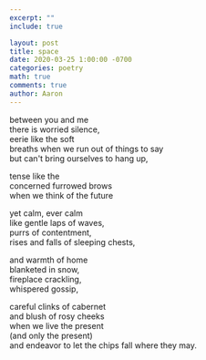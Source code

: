 ```yaml
---
excerpt: ""
include: true

layout: post
title: space 
date: 2020-03-25 1:00:00 -0700
categories: poetry
math: true
comments: true
author: Aaron
---
```




between you and me  
there is worried silence,  
eerie like the soft  
breaths when we run out of things to say  
but can't bring ourselves to hang up,  

tense like the  
concerned furrowed brows  
when we think of the future  

yet calm, ever calm  
like gentle laps of waves,  
purrs of contentment,  
rises and falls of sleeping chests,  

and warmth of home  
blanketed in snow,  
fireplace crackling,  
whispered gossip,  

careful clinks of cabernet   
and blush of rosy cheeks  
when we live the present  
(and only the present)  
and endeavor to let the chips fall where they may.
